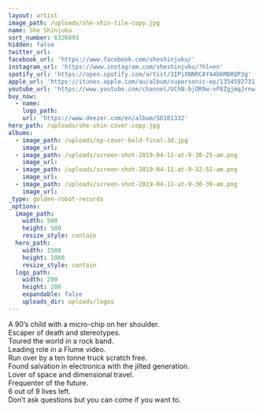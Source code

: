 ```yaml
---
layout: artist
image_path: /uploads/she-shin-tile-copy.jpg
name: She Shinjuku
sort_number: 8326893
hidden: false
twitter_url:
facebook_url: 'https://www.facebook.com/sheshinjuku/'
instagram_url: 'https://www.instagram.com/sheshinjuku/?hl=en'
spotify_url: 'https://open.spotify.com/artist/3IPiXNNRCAY44b6M0RQP3g'
apple_url: 'https://itunes.apple.com/au/album/supersonic-ep/1354592731'
youtube_url: 'https://www.youtube.com/channel/UChN-bjOR9w-vP8ZgjmqJrnw'
buy_now:
  - name:
    logo_path:
    url: 'https://www.deezer.com/en/album/58101332'
hero_path: /uploads/she-shin-cover-copy.jpg
albums:
  - image_path: /uploads/ep-cover-bold-final-3d.jpg
    image_url:
  - image_path: /uploads/screen-shot-2019-04-11-at-9-30-25-am.png
    image_url:
  - image_path: /uploads/screen-shot-2019-04-11-at-9-32-52-am.png
    image_url:
  - image_path: /uploads/screen-shot-2019-04-11-at-9-30-39-am.png
    image_url:
_type: golden-robot-records
_options:
  image_path:
    width: 500
    height: 500
    resize_style: contain
  hero_path:
    width: 1500
    height: 1000
    resize_style: contain
  logo_path:
    width: 200
    height: 200
    expandable: false
    uploads_dir: uploads/logos
---
```


A 90’s child with a micro-chip on her shoulder.<br>Escaper of death and stereotypes.<br>Toured the world in a rock band.<br>Leading role in a Flume video.<br>Run over by a ten tonne truck scratch free.<br>Found salvation in electronica with the jilted generation.<br>Lover of space and dimensional travel.<br>Frequenter of the future.<br>6 out of 9 lives left.<br>Don’t ask questions but you can come if you want to.